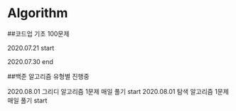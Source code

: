 # Algorithm
 
##코드업 기초 100문제

2020.07.21 start

2020.07.30 end

##백준 알고리즘 유형별 진행중

2020.08.01 그리디 알고리즘 1문제 매일 풀기 start
2020.08.01 탐색 알고리즘 1문제 매일 풀기 start



